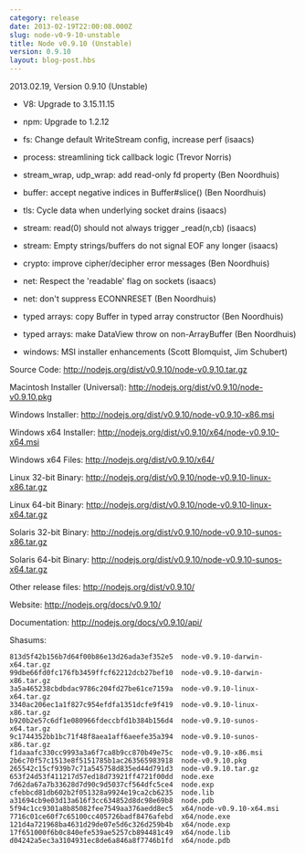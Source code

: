 ```yaml
---
category: release
date: 2013-02-19T22:00:08.000Z
slug: node-v0-9-10-unstable
title: Node v0.9.10 (Unstable)
version: 0.9.10
layout: blog-post.hbs
---
```


2013.02.19, Version 0.9.10 (Unstable)

* V8: Upgrade to 3.15.11.15

* npm: Upgrade to 1.2.12

* fs: Change default WriteStream config, increase perf (isaacs)

* process: streamlining tick callback logic (Trevor Norris)

* stream_wrap, udp_wrap: add read-only fd property (Ben Noordhuis)

* buffer: accept negative indices in Buffer#slice() (Ben Noordhuis)

* tls: Cycle data when underlying socket drains (isaacs)

* stream: read(0) should not always trigger _read(n,cb) (isaacs)

* stream: Empty strings/buffers do not signal EOF any longer (isaacs)

* crypto: improve cipher/decipher error messages (Ben Noordhuis)

* net: Respect the 'readable' flag on sockets (isaacs)

* net: don't suppress ECONNRESET (Ben Noordhuis)

* typed arrays: copy Buffer in typed array constructor (Ben Noordhuis)

* typed arrays: make DataView throw on non-ArrayBuffer (Ben Noordhuis)

* windows: MSI installer enhancements (Scott Blomquist, Jim Schubert)


Source Code: http://nodejs.org/dist/v0.9.10/node-v0.9.10.tar.gz

Macintosh Installer (Universal): http://nodejs.org/dist/v0.9.10/node-v0.9.10.pkg

Windows Installer: http://nodejs.org/dist/v0.9.10/node-v0.9.10-x86.msi

Windows x64 Installer: http://nodejs.org/dist/v0.9.10/x64/node-v0.9.10-x64.msi

Windows x64 Files: http://nodejs.org/dist/v0.9.10/x64/

Linux 32-bit Binary: http://nodejs.org/dist/v0.9.10/node-v0.9.10-linux-x86.tar.gz

Linux 64-bit Binary: http://nodejs.org/dist/v0.9.10/node-v0.9.10-linux-x64.tar.gz

Solaris 32-bit Binary: http://nodejs.org/dist/v0.9.10/node-v0.9.10-sunos-x86.tar.gz

Solaris 64-bit Binary: http://nodejs.org/dist/v0.9.10/node-v0.9.10-sunos-x64.tar.gz

Other release files: http://nodejs.org/dist/v0.9.10/

Website: http://nodejs.org/docs/v0.9.10/

Documentation: http://nodejs.org/docs/v0.9.10/api/

Shasums:
```
813d5f42b156b7d64f00b86e13d26ada3ef352e5  node-v0.9.10-darwin-x64.tar.gz
99dbe66fd0fc176fb3459ffcf62212dcb27bef10  node-v0.9.10-darwin-x86.tar.gz
3a5a465238cbdbdac9786c204fd27be61ce7159a  node-v0.9.10-linux-x64.tar.gz
3340ac206ec1a1f827c954efdfa1351dcfe9f419  node-v0.9.10-linux-x86.tar.gz
b920b2e57c6df1e080966fdeccbfd1b384b156d4  node-v0.9.10-sunos-x64.tar.gz
9c1744352bb1bc71f48f8aea1aff6aeefe35a394  node-v0.9.10-sunos-x86.tar.gz
f1daaafc330cc9993a3a6f7ca8b9cc870b49e75c  node-v0.9.10-x86.msi
2b6c70f57c1513e8f5151785b1ac263565983918  node-v0.9.10.pkg
265542c15cf939b7c71a545758d835ed44d791d3  node-v0.9.10.tar.gz
653f24d53f411217d57ed18d73921ff4721f00dd  node.exe
7d62da67a7b33628d7d90c9d5037cf564dfc5ce4  node.exp
cfebbcd81db602b2f051328a9924e19ca2cb6235  node.lib
a31694cb9e03d13a616f3cc634852d8dc98e69b8  node.pdb
5f94c1cc9301a8b85082fee7549aa376aedd8ec5  x64/node-v0.9.10-x64.msi
7716c01ce60f7c65100cc405726badf8476afebd  x64/node.exe
121d4a721968ba4631d29de07e5d6c326d259b4b  x64/node.exp
17f651000f6b0c840efe539ae5257cb894481c49  x64/node.lib
d04242a5ec3a3104931ec8de6a846a8f7746b1fd  x64/node.pdb
```
